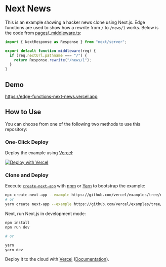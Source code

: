 # Next News


This is an example showing a hacker news clone using Next.js. Edge functions are used to show how a rewrite from `/` to `/news/1` works. Below is the code from [pages/\_middleware.ts](pages/_middleware.ts):

```ts
import { NextResponse as Response } from "next/server";

export default function middleware(req) {
  if (req.nextUrl.pathname === "/") {
    return Response.rewrite("/news/1");
  }
}
```

## Demo

https://edge-functions-next-news.vercel.app

## How to Use

You can choose from one of the following two methods to use this repository:

### One-Click Deploy

Deploy the example using [Vercel](https://vercel.com?utm_source=github&utm_medium=readme&utm_campaign=next-example):

[![Deploy with Vercel](https://vercel.com/button)](https://vercel.com/new/git/external?repository-url=https://github.com/vercel/examples/tree/main/edge-functions/next-news&project-name=next-news&repository-name=next-news)

### Clone and Deploy

Execute [`create-next-app`](https://github.com/vercel/next.js/tree/canary/packages/create-next-app) with [npm](https://docs.npmjs.com/cli/init) or [Yarn](https://yarnpkg.com/lang/en/docs/cli/create/) to bootstrap the example:

```bash
npx create-next-app --example https://github.com/vercel/examples/tree/main/edge-functions/next-news next-news
# or
yarn create next-app --example https://github.com/vercel/examples/tree/main/edge-functions/next-news next-news
```

Next, run Next.js in development mode:

```bash
npm install
npm run dev

# or

yarn
yarn dev
```

Deploy it to the cloud with [Vercel](https://vercel.com/new?utm_source=github&utm_medium=readme&utm_campaign=edge-middleware-eap) ([Documentation](https://nextjs.org/docs/deployment)).
